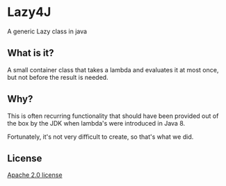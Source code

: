 # Lazy4J

A generic Lazy class in java

## What is it?

A small container class that takes a lambda and evaluates it at most once,
but not before the result is needed.

## Why?

This is often recurring functionality that should have been provided out of the box by the JDK
when lambda's were introduced in Java 8.

Fortunately, it's not very difficult to create, so that's what we did.

## License

[Apache 2.0 license](../LICENSE)
